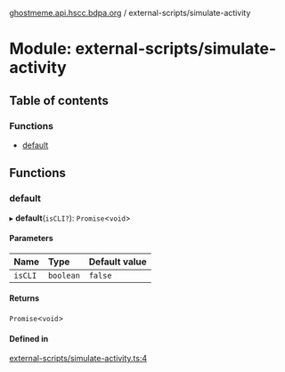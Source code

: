 [ghostmeme.api.hscc.bdpa.org][1] / external-scripts/simulate-activity

# Module: external-scripts/simulate-activity

## Table of contents

### Functions

- [default][2]

## Functions

### default

▸ **default**(`isCLI?`): `Promise`<`void`>

#### Parameters

| Name    | Type      | Default value |
| :------ | :-------- | :------------ |
| `isCLI` | `boolean` | `false`       |

#### Returns

`Promise`<`void`>

#### Defined in

[external-scripts/simulate-activity.ts:4][3]

[1]: ../README.md
[2]: external_scripts_simulate_activity.md#default
[3]:
  https://github.com/nhscc/ghostmeme.api.hscc.bdpa.org/blob/bc222b4/external-scripts/simulate-activity.ts#L4
